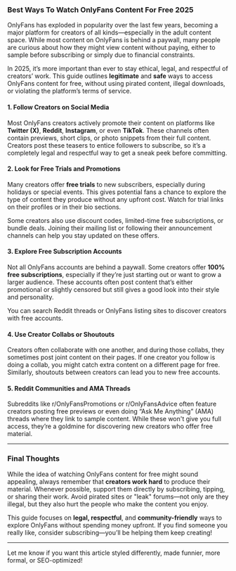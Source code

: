 ### Best Ways To Watch OnlyFans Content For Free 2025

OnlyFans has exploded in popularity over the last few years, becoming a major platform for creators of all kinds—especially in the adult content space. While most content on OnlyFans is behind a paywall, many people are curious about how they might view content without paying, either to sample before subscribing or simply due to financial constraints.

In 2025, it’s more important than ever to stay ethical, legal, and respectful of creators’ work. This guide outlines **legitimate** and **safe** ways to access OnlyFans content for free, without using pirated content, illegal downloads, or violating the platform’s terms of service.

#### 1. **Follow Creators on Social Media**

Most OnlyFans creators actively promote their content on platforms like **Twitter (X)**, **Reddit**, **Instagram**, or even **TikTok**. These channels often contain previews, short clips, or photo snippets from their full content. Creators post these teasers to entice followers to subscribe, so it’s a completely legal and respectful way to get a sneak peek before committing.

#### 2. **Look for Free Trials and Promotions**

Many creators offer **free trials** to new subscribers, especially during holidays or special events. This gives potential fans a chance to explore the type of content they produce without any upfront cost. Watch for trial links on their profiles or in their bio sections.

Some creators also use discount codes, limited-time free subscriptions, or bundle deals. Joining their mailing list or following their announcement channels can help you stay updated on these offers.

#### 3. **Explore Free Subscription Accounts**

Not all OnlyFans accounts are behind a paywall. Some creators offer **100% free subscriptions**, especially if they’re just starting out or want to grow a larger audience. These accounts often post content that’s either promotional or slightly censored but still gives a good look into their style and personality.

You can search Reddit threads or OnlyFans listing sites to discover creators with free accounts.

#### 4. **Use Creator Collabs or Shoutouts**

Creators often collaborate with one another, and during those collabs, they sometimes post joint content on their pages. If one creator you follow is doing a collab, you might catch extra content on a different page for free. Similarly, shoutouts between creators can lead you to new free accounts.

#### 5. **Reddit Communities and AMA Threads**

Subreddits like r/OnlyFansPromotions or r/OnlyFansAdvice often feature creators posting free previews or even doing “Ask Me Anything” (AMA) threads where they link to sample content. While these won't give you full access, they’re a goldmine for discovering new creators who offer free material.

---

### Final Thoughts

While the idea of watching OnlyFans content for free might sound appealing, always remember that **creators work hard** to produce their material. Whenever possible, support them directly by subscribing, tipping, or sharing their work. Avoid pirated sites or "leak" forums—not only are they illegal, but they also hurt the people who make the content you enjoy.

This guide focuses on **legal, respectful**, and **community-friendly** ways to explore OnlyFans without spending money upfront. If you find someone you really like, consider subscribing—you’ll be helping them keep creating!

---

Let me know if you want this article styled differently, made funnier, more formal, or SEO-optimized!
